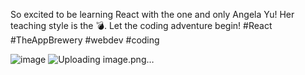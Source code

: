 So excited to be learning React with the one and only Angela Yu! Her teaching style is the 💣. Let the coding adventure begin! #React #TheAppBrewery #webdev #coding

![image](https://github.com/user-attachments/assets/091d985d-40f9-4645-8163-fe74d46d7854)
![Uploading image.png…]()
